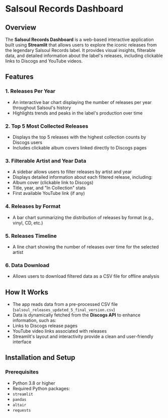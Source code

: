 # Salsoul Records Dashboard

## Overview
The **Salsoul Records Dashboard** is a web-based interactive application built using **Streamlit** that allows users to explore the iconic releases from the legendary Salsoul Records label. It provides visual insights, filterable data, and detailed information about the label's releases, including clickable links to Discogs and YouTube videos.

## Features

### 1. Releases Per Year
* An interactive bar chart displaying the number of releases per year throughout Salsoul's history
* Highlights trends and peaks in the label's production over time

### 2. Top 5 Most Collected Releases
* Displays the top 5 releases with the highest collection counts by Discogs users
* Includes clickable album covers linked directly to Discogs pages

### 3. Filterable Artist and Year Data
* A sidebar allows users to filter releases by artist and year
* Displays detailed information about each filtered release, including:
 * Album cover (clickable link to Discogs)
 * Title, year, and "In Collection" stats
 * First available YouTube link (if any)

### 4. Releases by Format
* A bar chart summarizing the distribution of releases by format (e.g., vinyl, CD, etc.)

### 5. Releases Timeline
* A line chart showing the number of releases over time for the selected artist

### 6. Data Download
* Allows users to download filtered data as a CSV file for offline analysis

## How It Works
* The app reads data from a pre-processed CSV file (`salsoul_releases_updated_5_final_version.csv`)
* Data is dynamically fetched from the **Discogs API** to enhance information, such as:
 * Links to Discogs release pages
 * YouTube video links associated with releases
* Streamlit's layout and interactivity provide a clean and user-friendly interface

## Installation and Setup

### Prerequisites
* Python 3.8 or higher
* Required Python packages:
 * `streamlit`
 * `pandas`
 * `altair`
 * `requests`
